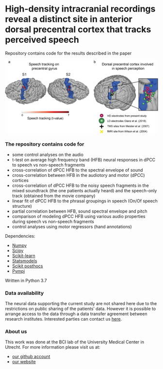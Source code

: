 # High-density intracranial recordings reveal a distinct site in anterior dorsal precentral cortex that tracks perceived speech
Repository contains code for the results described in the paper

![Alt text](/git_front.png?raw=true "Main results")


### The repository contains code for
 
- some control analyses on the audio
- t-test on average high frequency band (HFB) neural responses in dPCC to speech vs non-speech fragments
- cross-correlation of dPCC HFB to the spectral envelope of sound
- cross-correlation between HFB in the audiotory and motor (dPCC) cortices
- cross-correlation of dPCC HFB to the noisy speech fragments in the mixed soundtrack (the one patients actually heard) and the speech-only track (obtained from the movie company)
- linear fit of dPCC HFB to the phrasal groupings in speech (On/Of speech structure)
- partial correlation between HFB, sound spectral envelope and pitch
- comparison of modeling dPCC HFB using various audio properties during speech vs non-speech fragments
- control analyses using motor regressors (hand annotations)

Dependencies:
- [Numpy](https://numpy.org/)
- [Scipy](https://www.scipy.org/)
- [Scikit-learn](https://scikit-learn.org/)
- [Statsmodels](https://www.statsmodels.org/)
- [Scikit posthocs](https://github.com/maximtrp/scikit-posthocs)
- [Pympi](https://github.com/dopefishh/pympi)

Written in Python 3.7


### Data availability

The neural data supporting the current study are not shared here due to the restrictions on public sharing of the patients’ data. However it is possible to arrange access to the data through a data transfer agreement between research institutes. Interested parties can contact us [here](http://www.nick-ramsey.eu/contact/).


### About us

This work was done at the BCI lab of the University Medical Center in Utrecht. For more information please visit us at:
- [our github account](https://github.com/UMCU-RIBS)
- [our website](http://www.nick-ramsey.eu)

